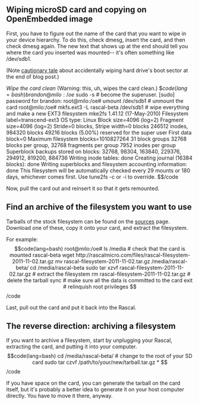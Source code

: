 ## Wiping microSD card and copying on OpenEmbedded image ##

First, you have to figure out the name of the card that you want to wipe in your device hierarchy. To do this, check dmesg, insert the card, and then check dmesg again. The new text that shows up at the end should tell you where the card you inserted was mounted-- it's often something like /dev/sdb1.

(Note [cautionary tale][1] about accidentally wiping hard drive's boot sector at the end of blog post.)

*Wipe the card clean*
(Warning: this, uh, wipes the card clean.)
$$code(lang=bash)
brandon@milo:/oe$ sudo -s # become the superuser.
[sudo] password for brandon: 
root@milo:/oe# umount /dev/sdb1 # unmount the card
root@milo:/oe# mkfs.ext3 -L rascal-beta /dev/sdb1 # wipe everything and make a new EXT3 filesystem
mke2fs 1.41.12 (17-May-2010)
Filesystem label=transcend-ext3
OS type: Linux
Block size=4096 (log=2)
Fragment size=4096 (log=2)
Stride=0 blocks, Stripe width=0 blocks
246512 inodes, 984320 blocks
49216 blocks (5.00%) reserved for the super user
First data block=0
Maximum filesystem blocks=1010827264
31 block groups
32768 blocks per group, 32768 fragments per group
7952 inodes per group
Superblock backups stored on blocks: 
    32768, 98304, 163840, 229376, 294912, 819200, 884736
Writing inode tables: done
Creating journal (16384 blocks): done
Writing superblocks and filesystem accounting information: done
This filesystem will be automatically checked every 29 mounts or
180 days, whichever comes first.  Use tune2fs -c or -i to override.
$$/code

Now, pull the card out and reinsert it so that it gets remounted.

## Find an archive of the filesystem you want to use ##

Tarballs of the stock filesystem can be found on the [sources][2] page. Download one of these, copy it onto your card, and extract the filesystem.

For example:
$$code(lang=bash)
root@milo:/oe# ls /media # check that the card is mounted
rascal-beta
wget http://rascalmicro.com/files/rascal-filesystem-2011-11-02.tar.gz
mv rascal-filesystem-2011-11-02.tar.gz /media/rascal-beta/
cd /media/rascal-beta
sudo tar xzvf rascal-filesystem-2011-11-02.tar.gz # extract the filesystem
rm rascal-filesystem-2011-11-02.tar.gz # delete the tarball
sync # make sure all the data is committed to the card
exit # relinquish root privileges
$$/code

Last, pull out the card and put it back into the Rascal.

## The reverse direction: archiving a filesystem ##

If you want to archive a filesystem, start by unplugging your Rascal, extracting the card, and putting it into your computer.
$$code(lang=bash)
cd /media/rascal-beta/ # change to the root of your SD card
sudo tar czvf /path/to/your/new/tarball.tar.gz *
$$/code

If you have space on the card, you can generate the tarball on the card itself, but it's probably a better idea to generate it on your host computer directly. You have to move it there, anyway.

[1]: http://rascalmicro.com/blog/2010/10/18/adding-a-microsd-card-to-the-rascal/
[2]: http://rascalmicro.com/docs/sources.html

